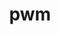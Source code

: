 ---
# 这是文章的标题
title: pwm
# 这是页面的图标
icon: discover
# 一个页面可以有多个分类
category:
  - driver
# 一个页面可以有多个标签
tag:
  - pwm
---